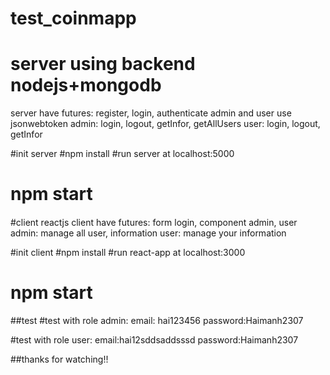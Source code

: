 # test_coinmapp
# server using backend nodejs+mongodb
server have futures: register, login, authenticate admin and user use jsonwebtoken
admin: login, logout, getInfor, getAllUsers
user: login, logout, getInfor

#init server
#npm install
#run server at localhost:5000
# npm start

####
#client reactjs 
client have futures: form login, component admin, user
admin: manage all user, information
user: manage your information

#init client
#npm install
#run react-app at localhost:3000
# npm start

##test
#test with role admin:
email: hai123456
password:Haimanh2307

#test with role user:
email:hai12sddsaddsssd
password:Haimanh2307

##thanks for watching!!
